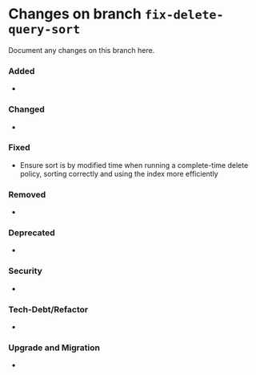 # Changes on branch `fix-delete-query-sort`
Document any changes on this branch here.
### Added
- 

### Changed
- 

### Fixed
- Ensure sort is by modified time when running a complete-time delete policy, sorting correctly and using the index more efficiently 

### Removed
- 

### Deprecated
- 

### Security
- 

### Tech-Debt/Refactor
- 

### Upgrade and Migration
- 
